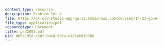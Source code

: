 ```yaml
---
content_type: resource
description: Problem Set 4
file: https://ol-ocw-studio-app-qa.s3.amazonaws.com/courses/14-23-government-regulation-of-industry-spring-2003/0b5e195da50fb04850fae186eb039085_ps42003.pdf
file_type: application/pdf
resourcetype: Document
title: ps42003.pdf
uid: 0b5e195d-a50f-b048-50fa-e186eb039085
---
```

